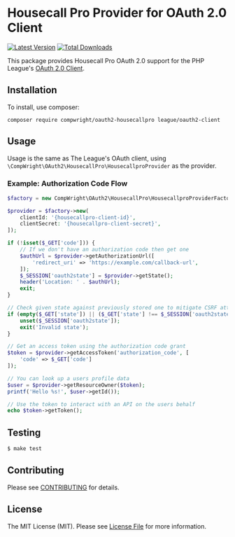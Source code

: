 # Housecall Pro Provider for OAuth 2.0 Client

[![Latest Version](https://img.shields.io/github/release/compwright/oauth2-housecallpro.svg?style=flat-square)](https://github.com/compwright/oauth2-housecallpro/releases)
[![Total Downloads](https://img.shields.io/packagist/dt/compwright/oauth2-housecallpro.svg?style=flat-square)](https://packagist.org/packages/compwright/oauth2-housecallpro)

This package provides Housecall Pro OAuth 2.0 support for the PHP League's [OAuth 2.0 Client](https://github.com/thephpleague/oauth2-client).

## Installation

To install, use composer:

```
composer require compwright/oauth2-housecallpro league/oauth2-client
```

## Usage

Usage is the same as The League's OAuth client, using `\CompWright\OAuth2\HousecallPro\HousecallproProvider` as the provider.

### Example: Authorization Code Flow

```php
$factory = new CompWright\OAuth2\HousecallPro\HousecallproProviderFactory();

$provider = $factory->new(
    clientId: '{housecallpro-client-id}',
    clientSecret: '{housecallpro-client-secret}',
]);

if (!isset($_GET['code'])) {
    // If we don't have an authorization code then get one
    $authUrl = $provider->getAuthorizationUrl([
        'redirect_uri' => 'https://example.com/callback-url',
    ]);
    $_SESSION['oauth2state'] = $provider->getState();
    header('Location: ' . $authUrl);
    exit;
}

// Check given state against previously stored one to mitigate CSRF attack
if (empty($_GET['state']) || ($_GET['state'] !== $_SESSION['oauth2state'])) {
    unset($_SESSION['oauth2state']);
    exit('Invalid state');
}

// Get an access token using the authorization code grant
$token = $provider->getAccessToken('authorization_code', [
    'code' => $_GET['code']
]);

// You can look up a users profile data
$user = $provider->getResourceOwner($token);
printf('Hello %s!', $user->getId());

// Use the token to interact with an API on the users behalf
echo $token->getToken();
```

## Testing

``` bash
$ make test
```

## Contributing

Please see [CONTRIBUTING](https://github.com/compwright/oauth2-housecallpro/blob/master/CONTRIBUTING.md) for details.

## License

The MIT License (MIT). Please see [License File](https://github.com/compwright/oauth2-housecallpro/blob/master/LICENSE) for more information.
